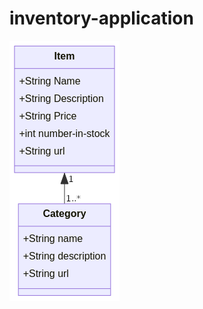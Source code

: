 # inventory-application

![alt text](https://github.com/rinuya/inventory-application/blob/main/mermaid-diagram-20220611113835.png?raw=true)

